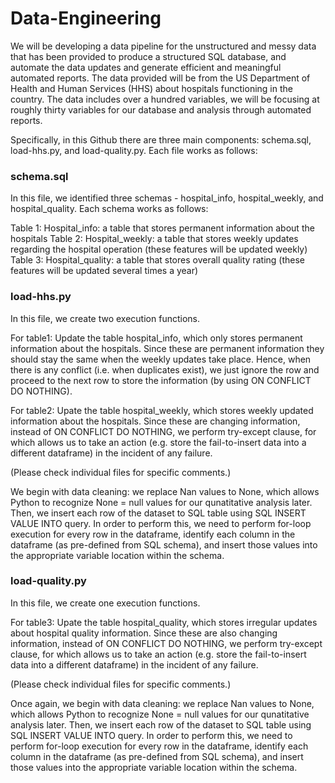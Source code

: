 # Data-Engineering
We will be developing a data pipeline for the unstructured and messy data that has been provided to produce a structured SQL database, and automate the data updates and generate efficient and meaningful automated reports. The data provided will be from the US Department of Health and Human Services (HHS) about hospitals functioning in the country. The data includes over a hundred variables, we will be focusing at roughly thirty variables for our database and analysis through automated reports.

Specifically, in this Github there are three main components: schema.sql, load-hhs.py, and load-quality.py. Each file works as follows:

### schema.sql
In this file, we identified three schemas - hospital_info, hospital_weekly, and hospital_quality. Each schema works as follows:

Table 1: Hospital_info: a table that stores permanent information about the hospitals 
Table 2: Hospital_weekly: a table that stores weekly updates regarding the hospital operation (these features will be updated weekly)
Table 3: Hospital_quality: a table that stores overall quality rating (these features will be updated several times a year)

### load-hhs.py
In this file, we create two execution functions. 

For table1: Update the table hospital_info, which only stores permanent information about the hospitals. Since these are permanent information they should stay the same when the weekly updates take place. Hence, when there is any conflict (i.e. when duplicates exist), we just ignore the row and proceed to the next row to store the information (by using ON CONFLICT DO NOTHING).

For table2:  Upate the table hospital_weekly, which stores weekly updated information about the hospitals. Since these are changing information, instead of ON CONFLICT DO NOTHING, we perform try-except clause, for which allows us to take an action (e.g. store the fail-to-insert data into a different dataframe) in the incident of any failure.

(Please check individual files for specific comments.)

We begin with data cleaning: we replace Nan values to None, which allows Python to recognize None = null values for our qunatitative analysis later. Then, we insert each row of the dataset to SQL table using SQL INSERT VALUE INTO query. In order to perform this, we need to perform for-loop execution for every row in the dataframe, identify each column in the dataframe (as pre-defined from SQL schema), and insert those values into the appropriate variable location within the schema. 


### load-quality.py

In this file, we create one execution functions. 

For table3: Upate the table hospital_quality, which stores irregular updates about hospital quality information. Since these are also changing information, instead of ON CONFLICT DO NOTHING, we perform try-except clause, for which allows us to take an action (e.g. store the fail-to-insert data into a different dataframe) in the incident of any failure.

(Please check individual files for specific comments.)

Once again, we begin with data cleaning: we replace Nan values to None, which allows Python to recognize None = null values for our qunatitative analysis later. Then, we insert each row of the dataset to SQL table using SQL INSERT VALUE INTO query. In order to perform this, we need to perform for-loop execution for every row in the dataframe, identify each column in the dataframe (as pre-defined from SQL schema), and insert those values into the appropriate variable location within the schema. 
